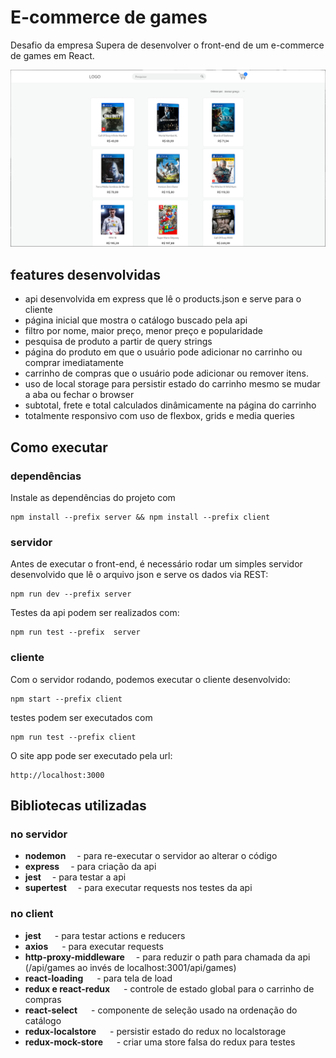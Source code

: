 # E-commerce de games

Desafio da empresa Supera de desenvolver o front-end de um e-commerce de games em React.

![webapp screenshot](/games-home.png)

## features desenvolvidas

- api desenvolvida em express que lê o products.json e serve para o cliente
- página inicial que mostra o catálogo buscado pela api
- filtro por nome, maior preço, menor preço e popularidade
- pesquisa de produto a partir de query strings
- página do produto em que o usuário pode adicionar no carrinho ou comprar imediatamente
- carrinho de compras que o usuário pode adicionar ou remover itens.
- uso de local storage para persistir estado do carrinho mesmo se mudar a aba ou fechar o browser
- subtotal, frete e total calculados dinâmicamente na página do carrinho
- totalmente responsivo com uso de flexbox, grids e media queries

## Como executar

### dependências

Instale as dependências do projeto com
```
npm install --prefix server && npm install --prefix client
```


### servidor

Antes de executar o front-end, é necessário rodar um simples servidor desenvolvido que
lê o arquivo json e serve os dados via REST:
```
npm run dev --prefix server
```

Testes da api podem ser realizados com:
```
npm run test --prefix  server
```

### cliente

Com o servidor rodando, podemos executar o cliente desenvolvido:
```
npm start --prefix client
```
testes podem ser executados com
```
npm run test --prefix client
```

O site app pode ser executado pela url:
```
http://localhost:3000
```

## Bibliotecas utilizadas

### no servidor

- **nodemon**     &emsp;- para re-executar o servidor ao alterar o código
- **express**     &emsp;- para criação da api
- **jest**        &emsp;- para testar a api
- **supertest**   &emsp;- para executar requests nos testes da api

### no client

* **jest**                     &emsp; - para testar actions e reducers 
* **axios**                    &emsp; - para executar requests
* **http-proxy-middleware**    &emsp;- para reduzir o path para chamada da api (/api/games ao invés de localhost:3001/api/games)
* **react-loading**            &emsp; - para tela de load
* **redux e react-redux**      &emsp; - controle de estado global para o carrinho de compras
* **react-select**            &emsp;  - componente de seleção usado na ordenação do catálogo
* **redux-localstore**        &emsp; - persistir estado do redux no localstorage
* **redux-mock-store**        &emsp; - criar uma store falsa do redux para testes

